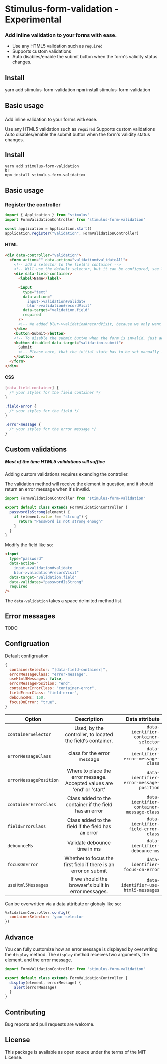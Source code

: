 # Stimulus-form-validation - Experimental

### Add inline validation to your forms with ease.

- Use any HTML5 validation such as `required`
- Supports custom validations
- Auto disables/enable the submit button when the form's validity status changes.

## Install

yarn add stimulus-form-validation
npm install stimulus-form-validation

## Basic usage

###

Add inline validation to your forms with ease.

Use any HTML5 validation such as `required`
Supports custom validations
Auto disables/enable the submit button when the form's validity status changes.

## Install

```
yarn add stimulus-form-validation
Or
npm install stimulus-form-validation
```

## Basic usage

### Register the controller

```javascript
import { Application } from "stimulus"
import FormValidationController from "stimulus-form-validation"

const application = Application.start()
application.register("validation", FormValidationController)
```

#### HTML

```html
<div data-controller="validation">
  <form action="" data-action="validation#validateAll">
    <!-- add a selector to the field's container -->
    <!-- Will use the default selector, but it can be configured, see later. -->
    <div data-field-container>
      <label>Name</label>

      <input
        type="text"
        data-action="
          input->validation#validate
          blur->validation#recordVisit"
        data-target="validation.field"
        required
      />
      <!-- We added blur->validation#recordVisit, because we only want to show an error to the user after visiting the field -->
    </div>
    <button>Submit</button>
    <!-- To disable the submit button when the form is invalid, just add data-target, like so: -->
    <button disabled data-target="validation.submit">
      Submit
      <!-- Please note, that the initial state has to be set manually -->
    </button>
  </form>
</div>
```

#### CSS

```css
[data-field-container] {
  /* your styles for the field container */
}

.field-error {
  /* your styles for the field */
}

.error-message {
  /* your styles for the error message */
}
```

## Custom validations

##### Most of the time HTML5 validations will suffice

Adding custom validations requires extending the controller.

The validation method will receive the element in question, and it should return an error message when it's invalid.

```javascript
import FormValidationController from "stimulus-form-validation"

export default class extends FormValidationController {
  passwordIsStrong(element) {
    if (element.value !== "strong") {
      return "Password is not strong enough"
    }
  }
}
```

Modify the field like so:

```HTML
<input
  type="password"
  data-action="
    input->validation#validate
    blur->validation#recordVisit"
  data-target="validation.field"
  data-validates="passwordIsStrong"
  required
/>
```

The `data-validation` takes a space delimited method list.

## Error messages

TODO

## Configruation

Default configruation

```javascript
{
  containerSelector: "[data-field-container]",
  errorMessageClass: "error-message",
  useHtml5Messages: false,
  errorMessagePosition: "end",
  containerErrorClass: "container-error",
  fieldErrorClass: "field-error",
  debounceMs: 150,
  focusOnError: "true",
}
```

| Option                 |                              Description                               |                            Data attribute |
| ---------------------- | :--------------------------------------------------------------------: | ----------------------------------------: |
| `containerSelector`    |       Used, by the controller, to located the field's container.       |      `data-identifier-container-selector` |
| `errorMessageClass`    |                      class for the error message                       |     `data-identifier-error-message-class` |
| `errorMessagePosition` | Where to place the error message. Accepted values are 'end' or 'start' |  `data-identifier-error-message-position` |
| `containerErrorClass`  |         Class added to the container if the field has an error         | `data-identifier-container-message-class` |
| `fieldErrorClass`      |           Class added to the field if the field has an error           |       `data-identifier-field-error-class` |
| `debounceMs`           |                      Validate debounce time in ms                      |             `data-identifier-debounce-ms` |
| `focusOnError`         |    Whether to focus the first field if there is an error on submit     |          `data-identifier-focus-on-error` |
| `useHtml5Messages`     |          If we should the browser's built in error messages.           |      `data-identifier-use-html5-messages` |

Can be overwritten via a data attribute or globaly like so:

```js
ValidationController.config({
  containerSelector: 'your-selector
})
```

## Advance

You can fully customize how an error message is displayed by overwriting the `display` method.
The `display` method receives two arguments, the element, and the error message.

```javascript
import FormValidationController from "stimulus-form-validation"

export default class extends FormValidationController {
  display(element, errorMessage) {
    alert(errorMessage)
  }
}
```

## Contributing

Bug reports and pull requests are welcome.

## License

This package is available as open source under the terms of the MIT License.
